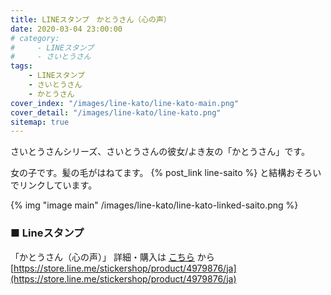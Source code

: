 ```yaml
---
title: LINEスタンプ　かとうさん（心の声）
date: 2020-03-04 23:00:00
# category:
#     - LINEスタンプ
#     - さいとうさん
tags:
    - LINEスタンプ
    - さいとうさん
    - かとうさん
cover_index: "/images/line-kato/line-kato-main.png"
cover_detail: "/images/line-kato/line-kato.png"
sitemap: true
---
```


さいとうさんシリーズ、さいとうさんの彼女/よき友の「かとうさん」です。

女の子です。髪の毛がはねてます。 {% post_link line-saito %} と結構おそろいでリンクしています。

{% img "image main" /images/line-kato/line-kato-linked-saito.png %}

### ■ Lineスタンプ

「かとうさん（心の声）」
詳細・購入は [こちら](https://store.line.me/stickershop/product/4979876/ja) から
[https://store.line.me/stickershop/product/4979876/ja](https://store.line.me/stickershop/product/4979876/ja)

